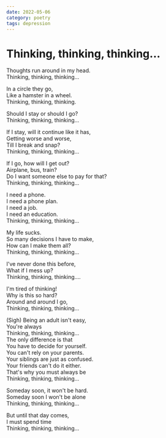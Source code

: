 ```yaml
---
date: 2022-05-06
category: poetry
tags: depression
---
```

# Thinking, thinking, thinking...

Thoughts run around in my head.\
Thinking, thinking, thinking...

In a circle they go,\
Like a hamster in a wheel.\
Thinking, thinking, thinking.
<!-- more -->
Should I stay or should I go?\
Thinking, thinking, thinking...

If I stay, will it continue like it has,\
Getting worse and worse,\
Till I break and snap?\
Thinking, thinking, thinking...

If I go, how will I get out?\
Airplane, bus, train?\
Do I want someone else to pay for that?\
Thinking, thinking, thinking...

I need a phone.\
I need a phone plan.\
I need a job.\
I need an education.\
Thinking, thinking, thinking...

My life sucks.\
So many decisions I have to make,\
How can I make them all?\
Thinking, thinking, thinking...

I've never done this before,\
What if I mess up?\
Thinking, thinking, thinking....

I'm tired of thinking!\
Why is this so hard?\
Around and around I go,\
Thinking, thinking, thinking...

(Sigh) Being an adult isn't easy,\
You're always\
Thinking, thinking, thinking...\
The only difference is that\
You have to decide for yourself.\
You can't rely on your parents.\
Your siblings are just as confused.\
Your friends can't do it either.\
That's why you must always be\
Thinking, thinking, thinking...

Someday soon, it won't be hard.\
Someday soon I won't be alone\
Thinking, thinking, thinking...

But until that day comes,\
I must spend time\
Thinking, thinking, thinking...

